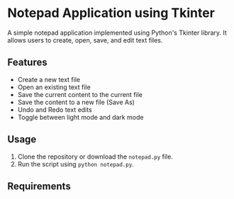 # Notepad Application using Tkinter

A simple notepad application implemented using Python's Tkinter library. It allows users to create, open, save, and edit text files.

## Features

- Create a new text file
- Open an existing text file
- Save the current content to the current file
- Save the content to a new file (Save As)
- Undo and Redo text edits
- Toggle between light mode and dark mode

## Usage

1. Clone the repository or download the `notepad.py` file.
2. Run the script using `python notepad.py`.

## Requirements
